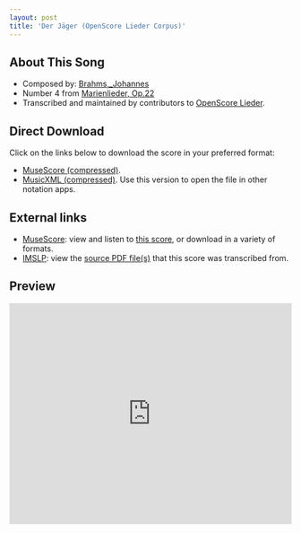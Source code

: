 ```yaml
---
layout: post
title: 'Der Jäger (OpenScore Lieder Corpus)'
---
```


## About This Song

- Composed by: [Brahms,_Johannes](https://fourscoreandmore.org/openscore/lieder/Brahms,_Johannes)
- Number 4 from [Marienlieder, Op.22](https://fourscoreandmore.org/openscore/lieder/Brahms,_Johannes/Marienlieder,_Op.22)
- Transcribed and maintained by contributors to [OpenScore Lieder].

[OpenScore Lieder]: https://musescore.com/openscore-lieder-corpus

## Direct Download

Click on the links below to download the score in your preferred format:
- [MuseScore (compressed)](https://github.com/openscore/lieder/blob/main/scores/Brahms,_Johannes/Marienlieder,_Op.22/4_Der_Jäger/lc8712405.mscz?raw=true).
- [MusicXML (compressed)](https://github.com/openscore/lieder/blob/main/scores/Brahms,_Johannes/Marienlieder,_Op.22/4_Der_Jäger/lc8712405.mxl?raw=true). Use this version to open the file in other notation apps.

## External links

- [MuseScore]: view and listen to [this score][MuseScore], or download in a variety of formats.
- [IMSLP]: view the [source PDF file(s)][IMSLP] that this score was transcribed from.

[MuseScore]: https://musescore.com/score/8712405
[IMSLP]: https://imslp.org/wiki/Special:ReverseLookup/22901

## Preview

<iframe width="100%" height="394" src="https://musescore.com/openscore-lieder-corpus/scores/8712405/embed" frameborder="0" allowfullscreen allow="autoplay; fullscreen"></iframe>

